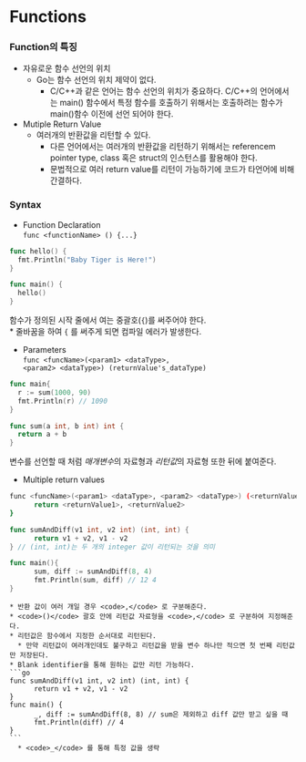 # Functions

### Function의 특징

  * 자유로운 함수 선언의 위치 
    * Go는 함수 선언의 위치 제약이 없다.  
      * C/C++과 같은 언어는 함수 선언의 위치가 중요하다. C/C++의 언어에서는 main() 함수에서 특정 함수를 호출하기 위해서는 호출하려는 함수가 main()함수 이전에 선언 되어야 한다.
  * Mutiple Return Value
    * 여러개의 반환값을 리턴할 수 있다.
      * 다른 언어에서는 여러개의 반환값을 리턴하기 위해서는 referencem pointer type, class 혹은 struct의 인스턴스를 활용해야 한다.
      * 문법적으로 여러 return value를 리턴이 가능하기에 코드가 타언어에 비해 간결하다.



### Syntax
  * Function Declaration   
  <code>func \<functionName> () {...}</code>  
  ```go
  func hello() {
    fmt.Println("Baby Tiger is Here!")
  }

  func main() {
    hello()
  }
  ```
  함수가 정의된 시작 줄에서 여는 중괄호(<code>{</code>)를 써주어야 한다.  
    * 줄바꿈을 하여 <code>{</code> 를 써주게 되면 컴파일 에러가 발생한다.  

  * Parameters  
  <code>func \<funcName>(\<param1> \<dataType>, \<param2> \<dataType>) (returnValue's_dataType)</code>  
  ```go
  func main{
    r := sum(1000, 90)
    fmt.Println(r) // 1090
  }

  func sum(a int, b int) int {
    return a + b
  }
  ```
  변수를 선언할 때 처럼 *매개변수*의 자료형과 *리턴값*의 자료형 또한 뒤에 붙여준다.  

  * Multiple return values  
  ```bash
  func <funcName>(<param1> <dataType>, <param2> <dataType>) (<returnValue1's_dataType>, <returnValue2's_dataType>){
        return <returnValue1>, <returnValue2>
  }
  ``` 
  ```go
  func sumAndDiff(v1 int, v2 int) (int, int) { 
        return v1 + v2, v1 - v2
  } // (int, int)는 두 개의 integer 값이 리턴되는 것을 의미

  func main(){
        sum, diff := sumAndDiff(8, 4)
        fmt.Println(sum, diff) // 12 4
  }
  ```
    * 반환 값이 여러 개일 경우 <code>,</code> 로 구분해준다.
    * <code>()</code> 괄호 안에 리턴값 자료형을 <code>,</code> 로 구분하여 지정해준다.
    * 리턴값은 함수에서 지정한 순서대로 리턴된다.
      * 만약 리턴값이 여러개인데도 불구하고 리턴값을 받을 변수 하나만 적으면 첫 번째 리턴값만 저장된다.
    * Blank identifier을 통해 원하는 값만 리턴 가능하다.
    ```go
    func sumAndDiff(v1 int, v2 int) (int, int) { 
          return v1 + v2, v1 - v2
    } 
    func main() {
          _, diff := sumAndDiff(8, 8) // sum은 제외하고 diff 값만 받고 싶을 때
          fmt.Println(diff) // 4
    }
    ```
      * <code>_</code> 를 통해 특정 값을 생략
  
